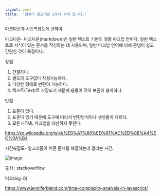 ```yaml
---
layout: post
title:  "컴퓨터 알고리즘 2주차 과제 입니다."
---
```


마크다운과 시간복잡도에 관하여

마크다운-
마크다운(markdown)은 일반 텍스트 기반의 경량 마크업 언어다. 일반 텍스트로 서식이 있는 문서를 작성하는 데 사용되며, 일반 마크업 언어에 비해 문법이 쉽고 간단한 것이 특징이다.

장점
1. 간결하다.
2. 별도의 도구없이 작성가능하다.
3. 다양한 형태로 변환이 가능하다.
4. 텍스트(Text)로 저장되기 때문에 용량이 적어 보관이 용이하다.

단점
1. 표준이 없다.
2. 표준이 없기 때문에 도구에 따라서 변환방식이나 생성물이 다르다.
3. 모든 HTML 마크업을 대신하지 못한다.

https://ko.wikipedia.org/wiki/%EB%A7%88%ED%81%AC%EB%8B%A4%EC%9A%B4

시간복잡도-
알고리즘이 어떤 문제를 해결하는데 걸리는 시간.

![image](https://user-images.githubusercontent.com/101350455/158333758-dc94cdf3-be70-4104-a829-9ac1f3373b64.png)

출처 : stackoverflow

빅오(big-O)

https://www.jenniferbland.com/time-complexity-analysis-in-javascript/
